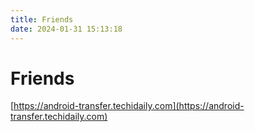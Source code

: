 ```yaml
---
title: Friends
date: 2024-01-31 15:13:18
---
```


# Friends

[https://android-transfer.techidaily.com](https://android-transfer.techidaily.com)
